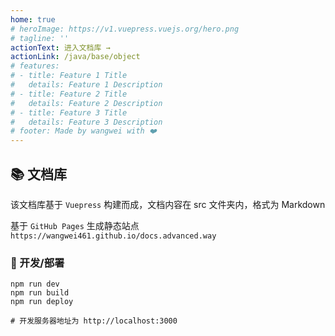 ```yaml
---
home: true
# heroImage: https://v1.vuepress.vuejs.org/hero.png
# tagline: ''
actionText: 进入文档库 →
actionLink: /java/base/object
# features:
# - title: Feature 1 Title
#   details: Feature 1 Description
# - title: Feature 2 Title
#   details: Feature 2 Description
# - title: Feature 3 Title
#   details: Feature 3 Description
# footer: Made by wangwei with ❤️
---
```


## 📚 文档库

该文档库基于 `Vuepress` 构建而成，文档内容在 src 文件夹内，格式为 Markdown

基于 `GitHub Pages` 生成静态站点 `https://wangwei461.github.io/docs.advanced.way`

### 🔨 开发/部署

```shell script
npm run dev
npm run build
npm run deploy

# 开发服务器地址为 http://localhost:3000
```

